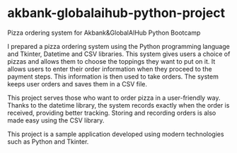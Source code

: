 # akbank-globalaihub-python-project
Pizza ordering system for Akbank&amp;GlobalAIHub Python Bootcamp

I prepared a pizza ordering system using the Python programming language and Tkinter, Datetime and CSV libraries. This system gives users a choice of pizzas and allows them to choose the toppings they want to put on it. It allows users to enter their order information when they proceed to the payment steps. This information is then used to take orders. The system keeps user orders and saves them in a CSV file.

This project serves those who want to order pizza in a user-friendly way. Thanks to the datetime library, the system records exactly when the order is received, providing better tracking. Storing and recording orders is also made easy using the CSV library.

This project is a sample application developed using modern technologies such as Python and Tkinter.
